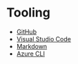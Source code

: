 # Tooling

- [GitHub](./01-github)
- [Visual Studio Code](./02-vscode)
- [Markdown](./03-markdown)
- [Azure CLI](./04-azure-cli)
